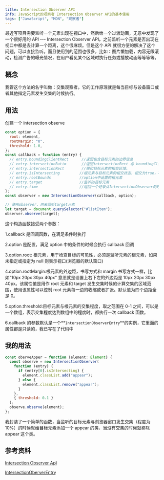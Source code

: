 ```yaml
---
title: Intersection Observer API
info: JavaScript的观察者 Intersection Observer API的基本使用
tags: ["JavaScript", "MDN", "观察者"]
---
```


最近写项目需要监听一个元素出现在视口中，然后给一个过渡动画，无意中发现了一个很好用的 API --- Intersection Observer API。之前监听一个元素是否出现在视口中都是去计算一个距离，这个很麻烦。但是这个 API 就很方便的解决了这个问题，可以直接监听。而且使用到的范围也很多，比如：图片懒加载，内容无限滚动，检测广告的曝光情况，在用户看见某个区域时执行任务或播放动画等等等等。

## 概念

我管这个方法的名字叫做：交集观察者。它的工作原理就是每当目标与设备窗口或者其他指定元素发生交集的时候执行。

## 用法

创建一个 intersection observe

```js
const option = {
  root: element,
  rootMargin: "0",
  threshold: 1.0,
};
const callback = function (entry) {
  // entry.boundingClientRect      //返回包含目标元素的边界信息
  // entry.intersectionRatio       //返回intersectionRect 与 boundingClientRect 的比例值。
  // entry.intersectionRect        //根和目标元素的相交区域。
  // entry.isIntersecting         //根元素与目标元素的相交状态，相交为true，不想交为false
  // entry.rootBounds             //option中设置的根元素
  // entry.target                 //监听的目标元素
  // entry.time                   //返回一个记录从IntersectionObserver的时间原点到交叉被触发的时间的时间戳
};
const observer = new IntersectionObserver(callback, option);

// 使用observer，用来监听target元素
let target = document.querySelector("#listItem");
observer.observe(target);
```

这个构造函数接受两个参数：

1.callback 是回调函数，在满足条件时执行

2.option 是配置，满足 option 中的条件的时候会执行 callback 回调

3.option.root: 根元素，用于检查目标的可见性，必须是监听元素的根元素，如果未指定或指定为 null 则表示视口(浏览器的默认窗口)

4.option.rootMargin:根元素的外边距，书写方式和 margin 书写方式一样，比如"10px 20px 30px 40px" 意思就是设置上右下左的外边距是 10px 20px 30px 40px。该属性值是用作 root 元素和 target 发生交集时候的计算交集的区域范围，使用该属性可以控制 root 元素每一边的收缩或者扩张。默认值为四个边距全是 0。

5.option.threshold:目标元素与根元素的交集程度，取之范围在 0-1 之间，可以是一个数组，表示交集程度达到数组中的程度时，都执行一次 callback 函数。

6.callback 的参数默认是一个**`IntersectionObserverEntry`**的实例，它里面的属性都是只读的，我已写在了代码中

## 我的用法

```js
const oberveApper = function (element: Element) {
  const observe = new IntersectionObserver(
    function (entry) {
      if (entry[0].isIntersecting) {
        element.classList.add("appear");
      } else {
        element.classList.remove("appear");
      }
    },
    { threshold: 0.1 }
  );
  observe.observe(element);
};
```

我封装了一个简单的函数，当监听的目标元素与浏览器窗口发生交集（程度为 10%）的时候就给目标元素添加一个 appear 的类，当没有交集的时候就移除 appear 这个类。

## 参考资料

[Intersection Observer ApI](https://developer.mozilla.org/zh-CN/docs/Web/API/Intersection_Observer_API)

[IntersectionOberverEntry](https://developer.mozilla.org/zh-CN/docs/Web/API/IntersectionObserverEntry)
